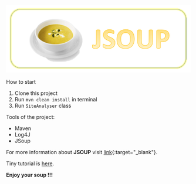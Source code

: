 ![JSOUP](img/jsoup.png)

How to start
1) Clone this project
2) Run ``mvn clean install`` in terminal
3) Run ``SiteAnalyser`` class

Tools of the project:
* Maven
* Log4J
* JSoup

For more information about **JSOUP** visit [link](https://jsoup.org/){:target="_blank"}.

Tiny tutorial is [here](http://www.vogella.com/tutorials/jsoup/article.html).

**Enjoy your soup !!!**
